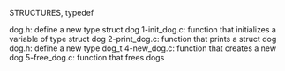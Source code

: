 STRUCTURES, typedef

dog.h: define a new type struct dog
1-init_dog.c: function that initializes a variable of type struct dog
2-print_dog.c: function that prints a struct dog
dog.h: define a new type dog_t
4-new_dog.c: function that creates a new dog
5-free_dog.c: function that frees dogs
